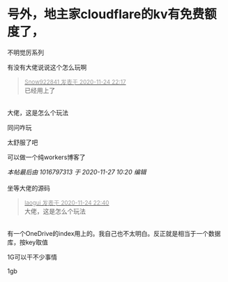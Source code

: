 # 号外，地主家cloudflare的kv有免费额度了，


不明觉厉系列

有没有大佬说说这个怎么玩啊

<div class="quote"><blockquote><font size="2"><a href="https://www.hostloc.com/forum.php?mod=redirect&amp;goto=findpost&amp;pid=9511153&amp;ptid=770948" target="_blank"><font color="#999999">Snow922841 发表于 2020-11-24 22:17</font></a></font><br />
已经用上了</blockquote></div><br />
大佬，这是怎么个玩法

同问咋玩

太舒服了吧

可以做一个纯workers博客了

<i class="pstatus"> 本帖最后由 1016797313 于 2020-11-27 10:20 编辑 </i><br />
<br />
坐等大佬的源码<img src="static/image/smiley/default/lol.gif" smilieid="12" border="0" alt="" />

<div class="quote"><blockquote><font size="2"><a href="https://www.hostloc.com/forum.php?mod=redirect&amp;goto=findpost&amp;pid=9511327&amp;ptid=770948" target="_blank"><font color="#999999">laogui 发表于 2020-11-24 22:40</font></a></font><br />
大佬，这是怎么个玩法</blockquote></div><br />
有一个OneDrive的index用上的。我自己也不太明白。反正就是相当于一个数据库，按key取值

1G可以干不少事情

1gb<img src="static/image/smiley/default/lol.gif" smilieid="12" border="0" alt="" />
